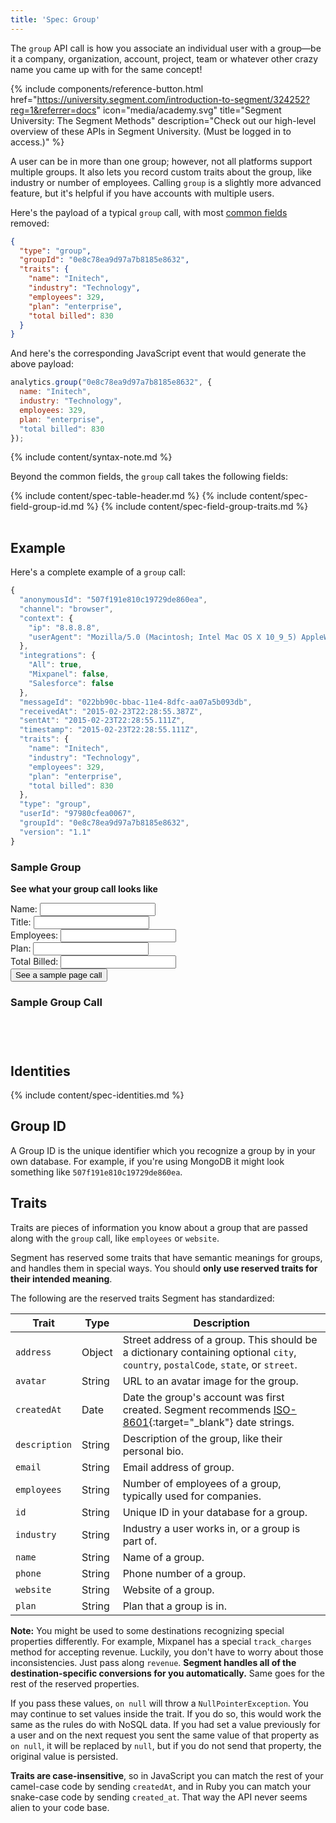 ```yaml
---
title: 'Spec: Group'
---
```


The `group` API call is how you associate an individual user with a group—be it a company, organization, account, project, team or whatever other crazy name you came up with for the same concept!

{% include components/reference-button.html href="https://university.segment.com/introduction-to-segment/324252?reg=1&referrer=docs" icon="media/academy.svg" title="Segment University: The Segment Methods" description="Check out our high-level overview of these APIs in Segment University. (Must be logged in to access.)" %}

A user can be in more than one group; however, not all platforms support multiple groups. It also lets you record custom traits about the group, like industry or number of employees.  Calling `group` is a slightly more advanced feature, but it's helpful if you have accounts with multiple users.

Here's the payload of a typical `group` call, with most [common fields](/docs/connections/spec/common/) removed:

```json
{
  "type": "group",
  "groupId": "0e8c78ea9d97a7b8185e8632",
  "traits": {
    "name": "Initech",
    "industry": "Technology",
    "employees": 329,
    "plan": "enterprise",
    "total billed": 830
  }
}
```

And here's the corresponding JavaScript event that would generate the above payload:

```js
analytics.group("0e8c78ea9d97a7b8185e8632", {
  name: "Initech",
  industry: "Technology",
  employees: 329,
  plan: "enterprise",
  "total billed": 830
});
```
{% include content/syntax-note.md %}

Beyond the common fields, the `group` call takes the following fields:

<table>
  {% include content/spec-table-header.md %}
  {% include content/spec-field-group-id.md %}
  {% include content/spec-field-group-traits.md %}
</table>


## Example

Here's a complete example of a `group` call:

```js
{
  "anonymousId": "507f191e810c19729de860ea",
  "channel": "browser",
  "context": {
    "ip": "8.8.8.8",
    "userAgent": "Mozilla/5.0 (Macintosh; Intel Mac OS X 10_9_5) AppleWebKit/537.36 (KHTML, like Gecko) Chrome/40.0.2214.115 Safari/537.36"
  },
  "integrations": {
    "All": true,
    "Mixpanel": false,
    "Salesforce": false
  },
  "messageId": "022bb90c-bbac-11e4-8dfc-aa07a5b093db",
  "receivedAt": "2015-02-23T22:28:55.387Z",
  "sentAt": "2015-02-23T22:28:55.111Z",
  "timestamp": "2015-02-23T22:28:55.111Z",
  "traits": {
    "name": "Initech",
    "industry": "Technology",
    "employees": 329,
    "plan": "enterprise",
    "total billed": 830
  },
  "type": "group",
  "userId": "97980cfea0067",
  "groupId": "0e8c78ea9d97a7b8185e8632",
  "version": "1.1"
}
```

<script src="https://cdnjs.cloudflare.com/ajax/libs/prism/9000.0.1/prism.min.js" integrity="sha512-UOoJElONeUNzQbbKQbjldDf9MwOHqxNz49NNJJ1d90yp+X9edsHyJoAs6O4K19CZGaIdjI5ohK+O2y5lBTW6uQ==" crossorigin="anonymous" referrerpolicy="no-referrer"></script>
<link rel="stylesheet" href="/src/_sass/components/_prisim.scss"/>
<script type="text/javascript">
  function showMessage(){
      var name = document.getElementById("name").value;
      var industry = document.getElementById("industry").value;
      var employees = document.getElementById("employees").value;
      var plan = document.getElementById("plan").value;
      var totalBilled = document.getElementById("totalBilled").value;
      var output = `{
  "anonymousId": "507f191e810c19729de860ea",
  "channel": "browser",
  "context": {
    "ip": "8.8.8.8",
    "userAgent": "Mozilla/5.0 (Macintosh; Intel Mac OS X 10_9_5) AppleWebKit/537.36 (KHTML, like Gecko) Chrome/40.0.2214.115 Safari/537.36"
  },
  "integrations": {
    "All": true,
    "Mixpanel": false,
    "Salesforce": false
  },
  "messageId": "022bb90c-bbac-11e4-8dfc-aa07a5b093db",
  "receivedAt": "2015-02-23T22:28:55.387Z",
  "sentAt": "2015-02-23T22:28:55.111Z",
  "timestamp": "2015-02-23T22:28:55.111Z",
  "traits": {
    "name": "${name}",
    "industry": "${industry}",
    "employees": ${employees},
    "plan": "${plan}",
    "total billed": ${totalBilled}
  },
  "type": "group",
  "userId": "97980cfea0067",
  "groupId": "0e8c78ea9d97a7b8185e8632",
  "version": "1.1"
}`
    output_container.innerHTML = output
    Prism.highlightElement(output_container)
  }
</script>
<script>
  function showOutput() {
    var show = document.getElementById("output-code");
    if (show.style.display === "block") {
      show.style.display = "none";
    } else {
      show.style.display = "block";
    }
  }
</script>

<div class="sample-code-container">
<div class="form">
  <h3> Sample Group </h3>
  <p><b>See what your group call looks like</b></p>
  <label for="name">Name:</label>
  <input type="text" id="name"><br>
  <label for="industry">Title:</label>
  <input type="text" id="industry"><br>
  <label for="employees">Employees:</label>
  <input type="text" id="employees"><br>
  <label for="plan">Plan:</label>
  <input type="text" id="plan"><br>
  <label for="totalBilled">Total Billed:</label>
  <input type="text" id="totalBilled"><br>
  <input type="submit" id="submit" onclick="showMessage(); showOutput()" value="See a sample page call">
</div>
</div>

<div class="output">
<h3>Sample Group Call</h3>
<pre class="language-javascript"><code class="language-javascript" id="output_container">

</code></pre>
</div>
</div>

## Identities

{% include content/spec-identities.md %}

## Group ID

A Group ID is the unique identifier which you recognize a group by in your own database. For example, if you're using MongoDB it might look something like `507f191e810c19729de860ea`.


## Traits

Traits are pieces of information you know about a group that are passed along with the `group` call, like `employees` or `website`.

Segment has reserved some traits that have semantic meanings for groups, and handles them in special ways. You should **only use reserved traits for their intended meaning**.

The following are the reserved traits Segment has standardized:

| **Trait**     | **Type** | **Description**                                                                                                                       |
|---------------|----------|---------------------------------------------------------------------------------------------------------------------------------------|
| `address`     | Object   | Street address of a group. This should be a dictionary containing optional `city`, `country`, `postalCode`, `state`, or `street`.                               |
| `avatar`      | String   | URL to an avatar image for the group.                  |
| `createdAt`   | Date     | Date the group's account was first created. Segment recommends [ISO-8601](http://en.wikipedia.org/wiki/ISO_8601){:target="_blank"} date strings.                   |
| `description` | String   | Description of the group, like their personal bio.     |
| `email`       | String   | Email address of group.             |
| `employees`   | String   | Number of employees of a group, typically used for companies.       |
| `id`          | String   | Unique ID in your database for a group.                |
| `industry`    | String   | Industry a user works in, or a group is part of.       |
| `name`        | String   | Name of a group.                    |
| `phone`       | String   | Phone number of a group.            |
| `website`     | String   | Website of a group.                 |
| `plan`        | String   | Plan that a group is in.            |

**Note:** You might be used to some destinations recognizing special properties differently. For example, Mixpanel has a special `track_charges` method for accepting revenue. Luckily, you don't have to worry about those inconsistencies. Just pass along `revenue`.  **Segment handles all of the destination-specific conversions for you automatically.** Same goes for the rest of the reserved properties.

If you pass these values, `on null` will throw a `NullPointerException`.
You may continue to set values inside the trait.  If you do so, this would work the same as the rules do with NoSQL data. If you had set a value previously for a user and on the next request you sent the same value of that property as `on null`, it will be replaced by `null`, but if you do not send that property, the original value is persisted.

**Traits are case-insensitive**, so in JavaScript you can match the rest of your camel-case code by sending `createdAt`, and in Ruby you can match your snake-case code by sending `created_at`. That way the API never seems alien to your code base.
